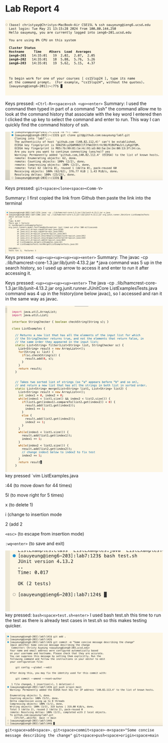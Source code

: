 # Lab Report 4
![Image](lab4.jpg)

Keys pressed: `<Ctrl-R><space>ssh <up><enter>`
Summary: I used the <Ctrl-R> command then typed in part of a command "ssh" the <Ctrl-R> command allow me to look at the command history that associate with the key word I entered then I clicked the up key to select the command and enter to run. This way I can quickly find the command history of ssh.

![Image](lab4b.jpg)

Keys pressed: `git<space>clone<space><Comm-V>`

Summary: I first copied the link from Github then paste the link into the terminal

![Image](lab7c.jpg)
Keys pressed: `<up><up><up><up><up><enter>`
Summary: The javac -cp .:lib/hamcrest-core-1.3.jar:lib/junit-4.13.2.jar *.java command was 5 up in the search history, so I used up arrow to access it and enter to run it after accessing it. 

Keys pressed: `<up><up><up><up><enter>`
The java -cp .:lib/hamcrest-core-1.3.jar:lib/junit-4.13.2.jar org.junit.runner.JUnitCore  ListExamplesTests.java command was 4 up in the history(one below javac), so I accessed and ran it in the same way as javac.

![Image](lab4d.jpg)
key pressed `vim ListExamples.java<Enter>

:44<enter> (to move down for 44 times) 

5l (to move right for 5 times) 

x (to delete 1) 

i (change to insertion mode

2 (add 2

`<esc>` (to escape from insertion mode) 

`:wq<enter>` (to save and exit)

![Image](lab4e.jpg)
key pressed: `bash<space>test.sh<enter>`
I used bash test.sh this time to run the test as there is already test cases in test.sh so this makes testing quicker.


![Image](lab4f.jpg)
`git<space>add<space>.`
`git<space>commit<space>-m<space>"Some concise message describing the change"`
`git<space>push<space>origin<space>main`



